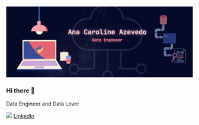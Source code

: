 



![image info](./images/cover.png)

### Hi there 👋


Data Engineer and Data Lover

<a href="https://www.linkedin.com/in/anazvdo"><img src="https://github.com/anazvdo/anazvdo/images/linkedin.png" width="16"></img></a> [LinkedIn](https://www.linkedin.com/in/anazvdo)  


<!--
**anazvdo/anazvdo** is a ✨ _special_ ✨ repository because its `README.md` (this file) appears on your GitHub profile.

Here are some ideas to get you started:

- 🔭 I’m currently working on ...
- 🌱 I’m currently learning ...
- 👯 I’m looking to collaborate on ...
- 🤔 I’m looking for help with ...
- 💬 Ask me about ...
- 📫 How to reach me: ...
- 😄 Pronouns: ...
- ⚡ Fun fact: ...
-->
